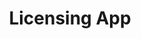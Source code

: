 ---
layout: post
title: Licensing App
description: Open-Source Licensing Framework for Business Central
---
